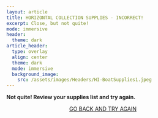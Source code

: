 ```yaml
---
layout: article
title: HORIZONTAL COLLECTION SUPPLIES - INCORRECT!
excerpt: Close, but not quite!
mode: immersive
header:
  theme: dark
article_header:
  type: overlay
  align: center
  theme: dark
  mode: immersive
  background_image:
    src: /assets/images/Headers/HI-BoatSupplies1.jpeg
---
```


**Not quite! Review your supplies list and try again.**


<p align="center">
<a class="button button--outline-primary button--pill" href="HorizontalBackground">GO BACK AND TRY AGAIN</a> </p>